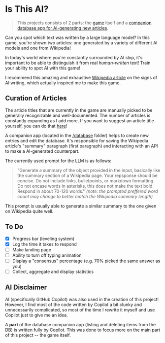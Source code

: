 # Is This AI?
> This projects consists of 2 parts: the [game](https://github.com/matrndev/isthisai/tree/main/web-app) itself and a [companion database app for AI-generating new articles](https://github.com/matrndev/isthisai/tree/main/database). 

Can you spot which text was written by a large language model? In this game, you're shown two articles: one generated by a variety of different AI models and one from Wikipedia!

In today's world where you're constantly surrounded by AI slop, it's important to be able to distinguish it from real *human-written* text! Train your ability to spot AI with this game!

I recommend this amazing and exhaustive [Wikipedia article](https://en.wikipedia.org/wiki/Wikipedia:Signs_of_AI_writing) on the signs of AI writing, which actually inspired me to make this game.

## Curation of Articles
The article titles that are currently in the game are manually picked to be generally recognizable and well-documented. The number of articles is constantly expanding as I add more.
If you want to suggest an article title yourself, you can do that [here](https://isthisai.matrn.dev/suggest)!

A companion app (located in the [/database](https://github.com/matrndev/isthisai/tree/main/database) folder) helps to create new entries and edit the database.
It's responsible for saving the Wikipedia article's "summary" paragraph (first paragraph) and interacting with an API to make a AI-generated counterpart.

The currently used prompt for the LLM is as follows:
> "Generate a summary of the object provided in the input, basically like the summary section of a Wikipedia page. Your repsponse should be concise. Do not include links, bulletpoints, or markdown formatting. Do not encase words in asterisks, this does not make the text bold. Respond in about 70-120 words." *(note: the prompted preffered word count may change to better match the Wikipedia summary length)*

This prompt is usually able to generate a similar summary to the one given on Wikipedia quite well.

## To Do
 - [x] Progress bar (leveling system)
 - [x] Log the time it takes to respond
 - [ ] Make landing page
 - [ ] Ability to turn off typing animation
 - [ ] Display a "consensus" percentage (e.g. 70% picked the same answer as you)
 - [ ] Collect, aggregate and display statistics

## AI Disclaimer
AI (specifically GitHub Copilot) was also used in the creation of this project! However, I find most of the code written by Copilot a bit clunky and unnecessarily complicated, so most of the time I rewrite it myself and use Copilot just to give me an idea.

A **part** of the database companion app (listing and deleting items from the DB) is written fully by Copilot. This was done to focus more on the main part of this project -- the game itself.
